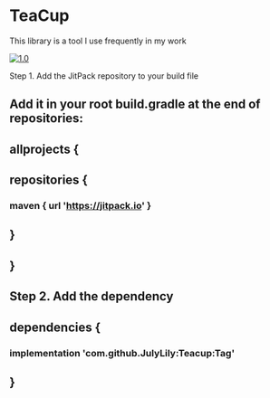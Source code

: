 # TeaCup
 This library is a tool I use frequently in my work

 [![1.0](https://jitpack.io/v/JulyLily/Teacup.svg)](https://jitpack.io/#JulyLily/Teacup)

 Step 1. Add the JitPack repository to your build file
## Add it in your root build.gradle at the end of repositories:

## allprojects {
##		repositories {
###		maven { url 'https://jitpack.io' }
##		}
##	}
  
## Step 2. Add the dependency

## dependencies {
###        implementation 'com.github.JulyLily:Teacup:Tag'
##	}

